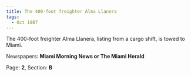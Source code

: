 ```yaml
---  
title: The 400-foot freighter Alma Llanera  
tags:  
  - Oct 1987  
---  
```

  
The 400-foot freighter Alma Llanera, listing from a cargo shift, is towed to Miami.  
  
Newspapers: **Miami Morning News or The Miami Herald**  
  
Page: **2**, Section: **B** 

